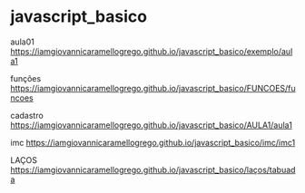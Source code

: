 # javascript_basico

aula01
https://iamgiovannicaramellogrego.github.io/javascript_basico/exemplo/aula1

funções
https://iamgiovannicaramellogrego.github.io/javascript_basico/FUNCOES/funcoes

cadastro
https://iamgiovannicaramellogrego.github.io/javascript_basico/AULA1/aula1

imc
https://iamgiovannicaramellogrego.github.io/javascript_basico/imc/imc1

LAÇOS
https://iamgiovannicaramellogrego.github.io/javascript_basico/laços/tabuada

